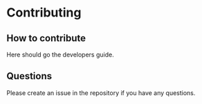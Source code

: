 # Contributing

## How to contribute

Here should go the developers guide. 

## Questions

Please create an issue in the repository if you have any questions.